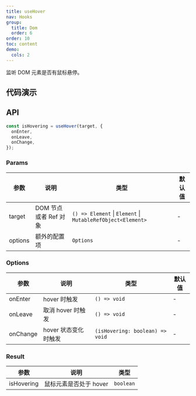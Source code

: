 ```yaml
---
title: useHover
nav: Hooks
group:
  title: Dom
  order: 6
order: 10
toc: content
demo:
  cols: 2
---
```


监听 DOM 元素是否有鼠标悬停。

## 代码演示

<!-- prettier-ignore -->
<code src="./demo/demo1.tsx"></code>
<code src="./demo/demo2.tsx"></code>

## API

```javascript
const isHovering = useHover(target, {
  onEnter,
  onLeave,
  onChange,
});
```

### Params

| 参数 | 说明 | 类型 | 默认值 |
| --- | --- | --- | --- |
| target | DOM 节点或者 Ref 对象 | `() => Element` \| `Element` \| `MutableRefObject<Element>` | - |
| options | 额外的配置项 | `Options` | - |

### Options

| 参数     | 说明                 | 类型                            | 默认值 |
| -------- | -------------------- | ------------------------------- | ------ |
| onEnter  | hover 时触发         | `() => void`                    | -      |
| onLeave  | 取消 hover 时触发    | `() => void`                    | -      |
| onChange | hover 状态变化时触发 | `(isHovering: boolean) => void` | -      |

### Result

| 参数       | 说明                   | 类型      |
| ---------- | ---------------------- | --------- |
| isHovering | 鼠标元素是否处于 hover | `boolean` |
